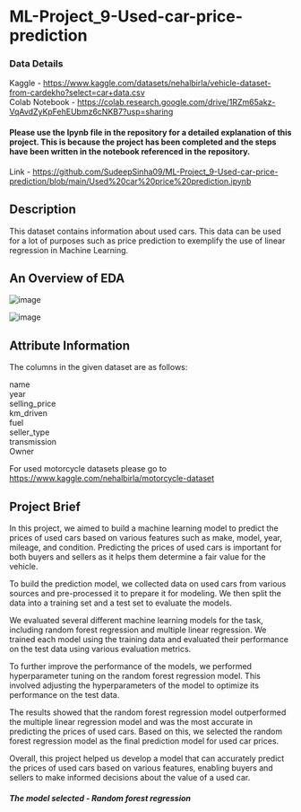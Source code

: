 # ML-Project_9-Used-car-price-prediction
### Data Details 
   
   Kaggle - https://www.kaggle.com/datasets/nehalbirla/vehicle-dataset-from-cardekho?select=car+data.csv  
   Colab Notebook - https://colab.research.google.com/drive/1RZm65akz-VqAvdZyKpFehEUbmz6cNKB7?usp=sharing
       
#### Please use the Ipynb file in the repository for a detailed explanation of this project. This is because the project has been completed and the steps have been written in the notebook referenced in the repository.
Link - https://github.com/SudeepSinha09/ML-Project_9-Used-car-price-prediction/blob/main/Used%20car%20price%20prediction.ipynb

## Description

This dataset contains information about used cars.
This data can be used for a lot of purposes such as price prediction to exemplify the use of linear regression in Machine Learning.

## An Overview of EDA

![image](https://user-images.githubusercontent.com/93086122/210528420-2c7a8937-88e8-45e5-a58d-ae78aa46297a.png)

![image](https://user-images.githubusercontent.com/93086122/210528463-de13c980-1082-417d-b92a-285214821390.png)

## Attribute Information

The columns in the given dataset are as follows:

name  
year  
selling_price  
km_driven  
fuel  
seller_type  
transmission  
Owner  

For used motorcycle datasets please go to https://www.kaggle.com/nehalbirla/motorcycle-dataset

## Project Brief

In this project, we aimed to build a machine learning model to predict the prices of used cars based on various features such as make, model, year, mileage, and condition. Predicting the prices of used cars is important for both buyers and sellers as it helps them determine a fair value for the vehicle.

To build the prediction model, we collected data on used cars from various sources and pre-processed it to prepare it for modeling. We then split the data into a training set and a test set to evaluate the models.

We evaluated several different machine learning models for the task, including random forest regression and multiple linear regression. We trained each model using the training data and evaluated their performance on the test data using various evaluation metrics.

To further improve the performance of the models, we performed hyperparameter tuning on the random forest regression model. This involved adjusting the hyperparameters of the model to optimize its performance on the test data.

The results showed that the random forest regression model outperformed the multiple linear regression model and was the most accurate in predicting the prices of used cars. Based on this, we selected the random forest regression model as the final prediction model for used car prices.

Overall, this project helped us develop a model that can accurately predict the prices of used cars based on various features, enabling buyers and sellers to make informed decisions about the value of a used car.

##### The model selected - Random forest regression
